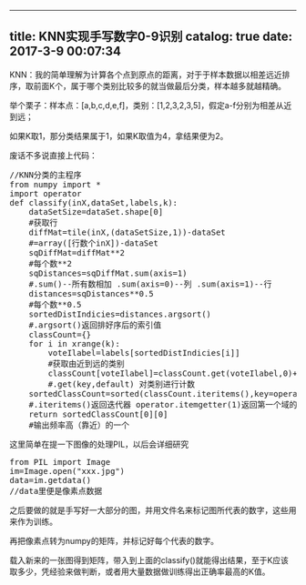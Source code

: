 
---
title: KNN实现手写数字0-9识别
catalog: true
date: 2017-3-9 00:07:34
---

KNN：我的简单理解为计算各个点到原点的距离，对于于样本数据以相差远近排序，取前面K个，属于哪个类别比较多的就当做最后分类，样本越多就越精确。<!--more-->

举个栗子：样本点：[a,b,c,d,e,f]，类别：[1,2,3,2,3,5]，假定a-f分别为相差从近到远；

如果K取1，那分类结果属于1，如果K取值为4，拿结果便为2。

废话不多说直接上代码：
<pre>//KNN分类的主程序
from numpy import *
import operator
def classify(inX,dataSet,labels,k):
    dataSetSize=dataSet.shape[0] 
    #获取行
    diffMat=tile(inX,(dataSetSize,1))-dataSet 
    #=array([行数个inX])-dataSet
    sqDiffMat=diffMat**2 
    #每个数**2
    sqDistances=sqDiffMat.sum(axis=1) 
    #.sum()--所有数相加 .sum(axis=0)--列 .sum(axis=1)--行
    distances=sqDistances**0.5
    #每个数**0.5
    sortedDistIndicies=distances.argsort()
    #.argsort()返回排好序后的索引值
    classCount={}
    for i in xrange(k):
        voteIlabel=labels[sortedDistIndicies[i]]
        #获取由近到远的类别
        classCount[voteIlabel]=classCount.get(voteIlabel,0)+1
        #.get(key,default) 对类别进行计数
    sortedClassCount=sorted(classCount.iteritems(),key=operator.itemgetter(1),reverse=True)
    #.iteritems()返回迭代器 operator.itemgetter(1)返回第一个域的值    reverse=True倒序
    return sortedClassCount[0][0]
    #输出频率高（靠近）的一个</pre>
这里简单在提一下图像的处理PIL，以后会详细研究
<pre>from PIL import Image
im=Image.open("xxx.jpg")
data=im.getdata()
//data里便是像素点数据</pre>
之后要做的就是手写好一大部分的图，并用文件名来标记图所代表的数字，这些用来作为训练。

再把像素点转为numpy的矩阵，并标记好每个代表的数字。

载入新来的一张图得到矩阵，带入到上面的classify()就能得出结果，至于K应该取多少，凭经验来做判断，或者用大量数据做训练得出正确率最高的K值。

&nbsp;

